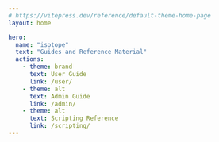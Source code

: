 ```yaml
---
# https://vitepress.dev/reference/default-theme-home-page
layout: home

hero:
  name: "isotope"
  text: "Guides and Reference Material"
  actions:
    - theme: brand
      text: User Guide
      link: /user/
    - theme: alt
      text: Admin Guide
      link: /admin/
    - theme: alt
      text: Scripting Reference
      link: /scripting/
---
```


